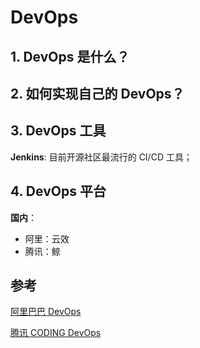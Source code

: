 # DevOps

## 1. DevOps 是什么？

## 2. 如何实现自己的 DevOps？

## 3. DevOps 工具

**Jenkins**: 目前开源社区最流行的 CI/CD 工具；

## 4. DevOps 平台

**国内**：

- 阿里：云效
- 腾讯：鲸

## 参考

[阿里巴巴 DevOps](https://ucc-private-download.oss-cn-beijing.aliyuncs.com/b0a056d974f145f289fe10f205dee682.pdf?Expires=1631364551&OSSAccessKeyId=LTAIvsP3ECkg%C3%A54Nm9&Signature=gwHksH4Mj2kPdqarmIbUD01kKxs%3D)

[腾讯 CODING DevOps](https://cloud.tencent.com/product/coding)
